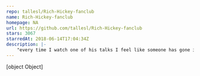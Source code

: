 ```yaml
---
repo: tallesl/Rich-Hickey-fanclub
name: Rich-Hickey-fanclub
homepage: NA
url: https://github.com/tallesl/Rich-Hickey-fanclub
stars: 3067
starredAt: 2018-06-14T17:04:34Z
description: |-
    "every time I watch one of his talks I feel like someone has gone in and organized my brain"
---
```


[object Object]
